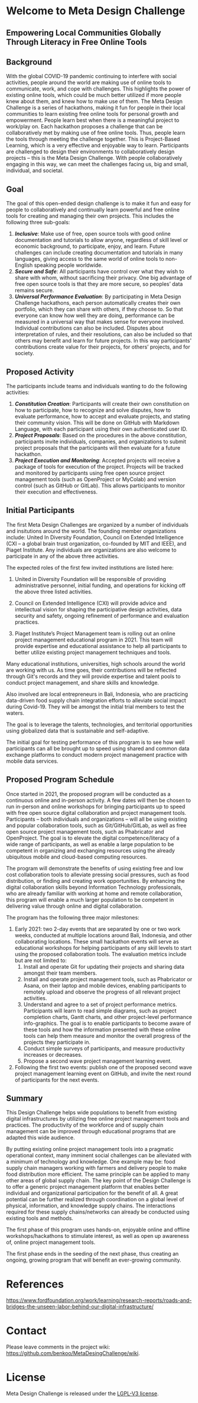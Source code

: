 # Welcome to Meta Design Challenge
## Empowering Local Communities Globally Through Literacy in Free Online Tools

## Background
With the global COVID-19 pandemic continuing to interfere with social activities, people around the world are making use of online tools to communicate, work, and cope with challenges.  This highlights the power of existing online tools, which could be much better utilized if more people knew about them, and knew how to make use of them.  The Meta Design Challenge is a series of hackathons, making it fun for people in their local communities to learn existing free online tools for personal growth and empowerment.  People learn best when there is a meaningful project to work/play on.  Each hackathon proposes a challenge that can be collaboratively met by making use of free online tools.  Thus, people learn the tools through meeting the challenge together.  This is Project-Based Learning, which is a very effective and enjoyable way to learn.  Participants are challenged to design their environments to collaboratively design projects – this is the Meta Design Challenge.  With people collaboratively engaging in this way, we can meet the challenges facing us, big and small, individual, and societal.

## Goal
The goal of this open-ended design challenge is to make it fun and easy for people to collaboratively and continually learn powerful and free online tools for creating and managing their own projects.  This includes the following three sub-goals:
1. **_Inclusive_**: Make use of free, open source tools with good online documentation and tutorials to allow anyone, regardless of skill level or economic background, to participate, enjoy, and learn.  Future challenges can include creating documentation and tutorials in many languages, giving access to the same world of online tools to non-English speaking people worldwide. 
1. **_Secure and Safe_**: All participants have control over what they wish to share with whom, without sacrificing their privacy.  One big advantage of free open source tools is that they are more secure, so peoples’ data remains secure.
1. **_Universal Performance Evaluation_**: By participating in Meta Design Challenge hackathons, each person automatically creates their own portfolio, which they can share with others, if they choose to.  So that everyone can know how well they are doing, performance can be measured in a universal way that makes sense for everyone involved.  Individual contributions can also be included.  Disputes about interpretation of rules, and their resolutions, can also be included so that others may benefit and learn for future projects.  In this way participants' contributions create value for their projects, for others’ projects, and for society.

## Proposed Activity
The participants include teams and individuals wanting to do the following activities:
1. **_Constitution Creation_**: Participants will create their own constitution on how to participate, how to recognize and solve disputes, how to evaluate performance, how to accept and evaluate projects, and stating their community vision.  This will be done on GitHub with Markdown Language, with each participant using their own authenticated user ID.
1. **_Project Proposals_**: Based on the procedures in the above constitution, participants invite individuals, companies, and organizations to submit project proposals that the participants will then evaluate for a future hackathon.
1. **_Project Execution and Monitoring_**: Accepted projects will receive a package of tools for execution of the project.  Projects will be tracked and monitored by participants using free open source project management tools (such as OpenProject or MyColab) and version control (such as GitHub or GitLab).  This allows participants to monitor their execution and effectiveness.

## Initial Participants

The first Meta Design Challenges are organized by a number of individuals and insitutions around the world.  The founding member organizations include: United In Diversity Foundation, Council on Extended Intelligence (CXI – a global brain trust organization, co-founded by MIT and IEEE), and Piaget Institute.  Any individuals are organizations are also welcome to participate in any of the above three activities. 

The expected roles of the first few invited institutions are listed here:

1. United in Diversity Foundation will be responsible of providing administrative personnel, initial funding, and operations for kicking off the above three listed activities. 

1. Council on Extended Intelligence (CXI) will provide advice and intellectual vision for shaping the participative design activities, data security and safety, ongoing refinement of performance and evaluation practices.

1. Piaget Institute’s Project Management team is rolling out an online project management educational program in 2021. This team will provide expertise and educational assistance to help all participants to better utilize existing project management techniques and tools.

Many educational institutions, universities, high schools around the world are working with us. As time goes, their contributions will be reflected through Git's records and they will provide expertise and talent pools to conduct project management, and share skills and knowledge. 

Also involved are local entrepreneurs in Bali, Indonesia, who are practicing data-driven food supply chain integration efforts to alleviate social impact during Covid-19.  They will be amongst the initial trial members to test the waters. 

The goal is to leverage the talents, technologies, and territorial opportunities using globalized data that is sustainable and self-adaptive.  

The initial goal for testing performance of this program is to see how well participants can all be brought up to speed using shared and common data exchange platforms to conduct modern project management practice with mobile data services.


## Proposed Program Schedule

Once started in 2021, the proposed program will be conducted as a continuous online and in-person activity.  A few dates will then be chosen to run in-person and online workshops for bringing participants up to speed with free open source digital collaboration and project management tools.  Participants – both individuals and organizations – will all be using existing and popular collaboration tools, such as Git/GitHub/GitLab, as well as free open source project management tools, such as Phabricator and OpenProject.  The goal is to elevate the digital competence/literacy of a wide range of participants, as well as enable a large population to be competent in organizing and exchanging resources using the already ubiquitous mobile and cloud-based computing resources. 

The program will demonstrate the benefits of using existing free and low cost collaboration tools to alleviate pressing social pressures, such as food distribution, or finding and creating work opportunities.  By enhancing the digital collaboration skills beyond Information Technology professionals, who are already familiar with working at home and remote collaboration, this program will enable a much larger population to be competent in delivering value through online and digital collaboration.

The program has the following three major milestones:

1. Early 2021: two 2-day events that are separated by one or two work weeks, conducted at multiple locations around Bali, Indonesia, and other collaborating locations.  These small hackathon events will serve as educational workshops for helping participants of any skill levels to start using the proposed collaboration tools.  The evaluation metrics include but are not limited to:
   1. Install and operate Git for updating their projects and sharing data amongst their team members.
   1. Install and operate project management tools, such as Phabricator or Asana, on their laptop and mobile devices, enabling participants to remotely upload and observe the progress of all relevant project activities.
   1. Understand and agree to a set of project performance metrics.  Participants will learn to read simple diagrams, such as project completion charts, Gantt charts, and other project-level performance info-graphics.  The goal is to enable participants to become aware of these tools and how the information presented with these online tools can help them measure and monitor the overall progress of the projects they participate in.
   1. Conduct simple surveys of participants, and measure productivity increases or decreases. 
   1. Propose a second wave project management learning event.
1. Following the first two events: publish one of the proposed second wave project management learning event on GitHub, and invite the next round of participants for the next events.

## Summary

This Design Challenge helps wide populations to benefit from existing digital infrastructures by utilizing free online project management tools and practices.  The productivity of the workforce and of supply chain management can be improved through educational programs that are adapted this wide audience.  

By putting existing online project management tools into a pragmatic operational context, many imminent social challenges can be alleviated with a minimum of technology and knowledge.  One example may be: food supply chain managers working with farmers and delivery people to make food distribution more efficient.  The same principle can be applied to many other areas of global supply chain.  The key point of the Design Challenge is to offer a generic project management platform that enables better individual and organizational participation for the benefit of all.  A great potential can be further realized through coordination on a global level of physical, information, and knowledge supply chains.  The interactions required for these supply chains/networks can already be conducted using existing tools and methods.  

The first phase of this program uses hands-on, enjoyable online and offline workshops/hackathons to stimulate interest, as well as open up awareness of, online project management tools.

The first phase ends in the seeding of the next phase, thus creating an ongoing, growing program that will benefit an ever-growing community.


# References

https://www.fordfoundation.org/work/learning/research-reports/roads-and-bridges-the-unseen-labor-behind-our-digital-infrastructure/

# Contact
Please leave comments in the project wiki: https://github.com/benkoo/MetaDesingChallenge/wiki.

# License
Meta Design Challenge is released under the [LGPL-V3 license](LICENSE).

